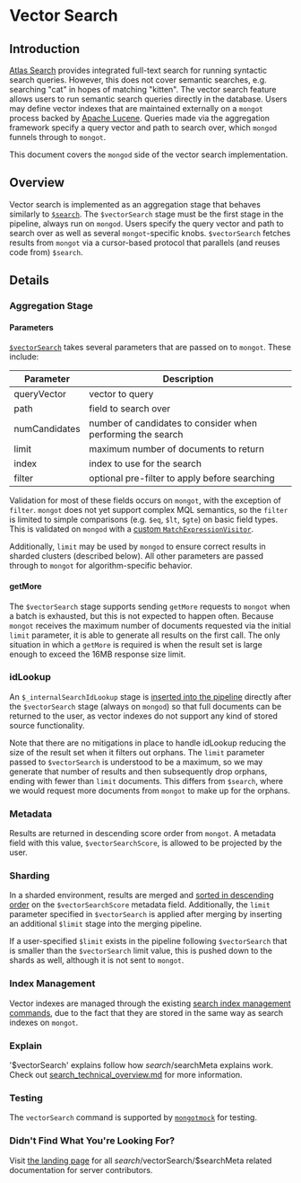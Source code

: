 # Vector Search

## Introduction

[Atlas Search](https://www.mongodb.com/docs/atlas/atlas-search/) provides integrated full-text search for running syntactic search queries. However, this does not cover semantic searches, e.g. searching "cat" in hopes of matching "kitten". The vector search feature allows users to run semantic search queries directly in the database. Users may define vector indexes that are maintained externally on a `mongot` process backed by [Apache Lucene](https://lucene.apache.org/). Queries made via the aggregation framework specify a query vector and path to search over, which `mongod` funnels through to `mongot`.

This document covers the `mongod` side of the vector search implementation.

## Overview

Vector search is implemented as an aggregation stage that behaves similarly to [`$search`](https://github.com/mongodb/mongo/blob/master/src/mongo/db/query/search/README.md). The `$vectorSearch` stage must be the first stage in the pipeline, always run on `mongod`. Users specify the query vector and path to search over as well as several `mongot`-specific knobs. `$vectorSearch` fetches results from `mongot` via a cursor-based protocol that parallels (and reuses code from) `$search`.

## Details

### Aggregation Stage

#### Parameters

[`$vectorSearch`](https://github.com/mongodb/mongo/blob/master/src/mongo/db/pipeline/search/document_source_vector_search.h) takes several parameters that are passed on to `mongot`. These include:

| Parameter     | Description                                                 |
| ------------- | ----------------------------------------------------------- |
| queryVector   | vector to query                                             |
| path          | field to search over                                        |
| numCandidates | number of candidates to consider when performing the search |
| limit         | maximum number of documents to return                       |
| index         | index to use for the search                                 |
| filter        | optional pre-filter to apply before searching               |

Validation for most of these fields occurs on `mongot`, with the exception of `filter`. `mongot` does not yet support complex MQL semantics, so the `filter` is limited to simple comparisons (e.g. `$eq`, `$lt`, `$gte`) on basic field types. This is validated on `mongod` with a [custom `MatchExpressionVisitor`](https://github.com/mongodb/mongo/blob/master/src/mongo/db/query/vector_search/filter_validator.cpp).

Additionally, `limit` may be used by `mongod` to ensure correct results in sharded clusters (described below). All other parameters are passed through to `mongot` for algorithm-specific behavior.

#### getMore

The `$vectorSearch` stage supports sending `getMore` requests to `mongot` when a batch is exhausted, but this is not expected to happen often. Because `mongot` receives the maximum number of documents requested via the initial `limit` parameter, it is able to generate all results on the first call. The only situation in which a `getMore` is required is when the result set is large enough to exceed the 16MB response size limit.

### idLookup

An `$_internalSearchIdLookup` stage is [inserted into the pipeline](https://github.com/mongodb/mongo/blob/636d0c1ce26d905cc508a73ada598950e16860b5/src/mongo/db/pipeline/search/document_source_vector_search.cpp#L204) directly after the `$vectorSearch` stage (always on `mongod`) so that full documents can be returned to the user, as vector indexes do not support any kind of stored source functionality.

Note that there are no mitigations in place to handle idLookup reducing the size of the result set when it filters out orphans. The `limit` parameter passed to `$vectorSearch` is understood to be a maximum, so we may generate that number of results and then subsequently drop orphans, ending with fewer than `limit` documents. This differs from `$search`, where we would request more documents from `mongot` to make up for the orphans.

### Metadata

Results are returned in descending score order from `mongot`. A metadata field with this value, `$vectorSearchScore`, is allowed to be projected by the user.

### Sharding

In a sharded environment, results are merged and [sorted in descending order](https://github.com/mongodb/mongo/blob/636d0c1ce26d905cc508a73ada598950e16860b5/src/mongo/db/pipeline/search/document_source_vector_search.h#L62) on the `$vectorSearchScore` metadata field. Additionally, the `limit` parameter specified in `$vectorSearch` is applied after merging by inserting an additional `$limit` stage into the merging pipeline.

If a user-specified `$limit` exists in the pipeline following `$vectorSearch` that is smaller than the `$vectorSearch` limit value, this is pushed down to the shards as well, although it is not sent to `mongot`.

### Index Management

Vector indexes are managed through the existing [search index management commands](https://github.com/mongodb/mongo/blob/master/src/mongo/db/query/search/README.md#search-index-commands), due to the fact that they are stored in the same way as search indexes on `mongot`.

### Explain

'$vectorSearch' explains follow how $search/$searchMeta explains work. Check out [search_technical_overview.md](https://github.com/mongodb/mongo/blob/master/src/mongo/db/query/search/search_technical_overview.md) for more information.

### Testing

The `vectorSearch` command is supported by [`mongotmock`](https://github.com/mongodb/mongo/blob/636d0c1ce26d905cc508a73ada598950e16860b5/src/mongo/db/query/search/mongotmock/mongotmock_commands.cpp#L194) for testing.

### Didn't Find What You're Looking For?

Visit [the landing page](https://github.com/mongodb/mongo/blob/master/src/mongo/db/query/search/README.md) for all $search/$vectorSearch/$searchMeta related documentation for server contributors.
